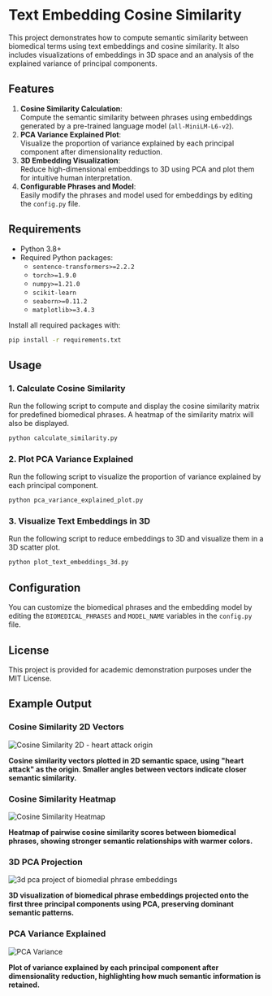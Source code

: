 # Text Embedding Cosine Similarity

This project demonstrates how to compute semantic similarity between biomedical terms using text embeddings and cosine similarity. It also includes visualizations of embeddings in 3D space and an analysis of the explained variance of principal components.

## Features
1. **Cosine Similarity Calculation**:  
   Compute the semantic similarity between phrases using embeddings generated by a pre-trained language model (`all-MiniLM-L6-v2`).
2. **PCA Variance Explained Plot**:  
   Visualize the proportion of variance explained by each principal component after dimensionality reduction.
3. **3D Embedding Visualization**:  
   Reduce high-dimensional embeddings to 3D using PCA and plot them for intuitive human interpretation.
4. **Configurable Phrases and Model**:  
   Easily modify the phrases and model used for embeddings by editing the `config.py` file.

## Requirements
- Python 3.8+
- Required Python packages:
  - `sentence-transformers>=2.2.2`
  - `torch>=1.9.0`
  - `numpy>=1.21.0`
  - `scikit-learn`
  - `seaborn>=0.11.2`
  - `matplotlib>=3.4.3`

Install all required packages with:

```bash
pip install -r requirements.txt
```

## Usage

### 1. Calculate Cosine Similarity
Run the following script to compute and display the cosine similarity matrix for predefined biomedical phrases. A heatmap of the similarity matrix will also be displayed.

```bash
python calculate_similarity.py
```

### 2. Plot PCA Variance Explained
Run the following script to visualize the proportion of variance explained by each principal component.

```bash
python pca_variance_explained_plot.py
```

### 3. Visualize Text Embeddings in 3D
Run the following script to reduce embeddings to 3D and visualize them in a 3D scatter plot.

```bash
python plot_text_embeddings_3d.py
```

## Configuration
You can customize the biomedical phrases and the embedding model by editing the `BIOMEDICAL_PHRASES` and `MODEL_NAME` variables in the `config.py` file.

## License
This project is provided for academic demonstration purposes under the MIT License.

## Example Output

### Cosine Similarity 2D Vectors
![Cosine Similarity 2D - heart attack origin](https://github.com/user-attachments/assets/4579c421-39e6-425e-b6ce-469720832ad6)

**Cosine similarity vectors plotted in 2D semantic space, using "heart attack" as the origin. Smaller angles between vectors indicate closer semantic similarity.**

### Cosine Similarity Heatmap
![Cosine Similarity Heatmap](https://github.com/user-attachments/assets/3da8ab7f-4c29-4e43-aa0c-b166e5b69739)

**Heatmap of pairwise cosine similarity scores between biomedical phrases, showing stronger semantic relationships with warmer colors.**

### 3D PCA Projection
![3d pca project of biomedial phrase embeddings](https://github.com/user-attachments/assets/1f41063c-2620-4933-a60e-eb1ca982fa29)

**3D visualization of biomedical phrase embeddings projected onto the first three principal components using PCA, preserving dominant semantic patterns.**

### PCA Variance Explained
![PCA Variance](https://github.com/user-attachments/assets/9f3b2b5d-a053-46bb-baed-d18c12111a92)

**Plot of variance explained by each principal component after dimensionality reduction, highlighting how much semantic information is retained.**

